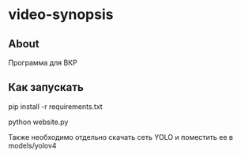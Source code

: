 # video-synopsis 
## About
Программа для ВКР

## Как запускать 
pip install -r requirements.txt

python website.py

Также необходимо отдельно скачать сеть YOLO и поместить ее в models/yolov4 
